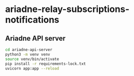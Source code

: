 # ariadne-relay-subscriptions-notifications

## Ariadne API server

``` sh
cd ariadne-api-server
python3 -m venv venv
source venv/bin/activate
pip install -r requirements-lock.txt
uvicorn app:app --reload
```

